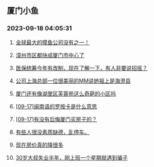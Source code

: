 ## 厦门小鱼 
### 2023-09-18 04:05:31

1. [全球最大的摸鱼公司没有之一！](http://bbs.xmfish.com/read-htm-tid-18073760.html)

2. [漳州市区都快成厦门市中心了](http://bbs.xmfish.com/read-htm-tid-18073814.html)

3. [医保统筹今年有改制，现在了解一下，有人非要说招摇？](http://bbs.xmfish.com/read-htm-tid-18073674.html)

4. [公司上海总部一位很美丽的MM说她祖上是海澄县](http://bbs.xmfish.com/read-htm-tid-18073769.html)

5. [厦门还有像湖里区芙蓉苑这么奇葩的小区吗](http://bbs.xmfish.com/read-htm-tid-18073928.html)

6. [[09-17]闽南语的罗按卡是什么意思](http://bbs.xmfish.com/read-htm-tid-18073766.html)

7. [[09-17]有没有后悔厦门买房子的？](http://bbs.xmfish.com/read-htm-tid-18073931.html)

8. [有些人很没素质缺德，乱停车。](http://bbs.xmfish.com/read-htm-tid-18073747.html)

9. [现在房价真的降很多](http://bbs.xmfish.com/read-htm-tid-18074040.html)

10. [30岁大叔失业半年，刚上班一个星期就遇到骗子](http://bbs.xmfish.com/read-htm-tid-18073993.html)

